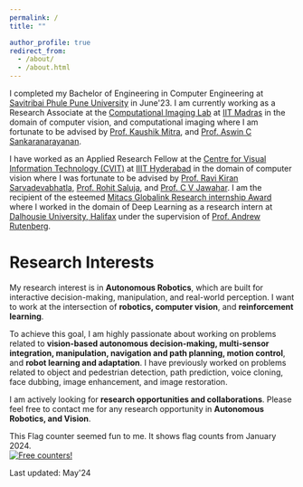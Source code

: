```yaml
---
permalink: /
title: ""

author_profile: true
redirect_from: 
  - /about/
  - /about.html
---
```


I completed my Bachelor of Engineering in Computer Engineering at [Savitribai Phule Pune University](http://www.unipune.ac.in/) in June'23. I am currently working as a Research Associate at the [Computational Imaging Lab](https://www.ee.iitm.ac.in/comp_photolab/) at [IIT Madras](https://www.iitm.ac.in/) in the domain of computer vision, and computational imaging where I am fortunate to be advised by [Prof. Kaushik Mitra](https://www.ee.iitm.ac.in/kmitra/), and [Prof. Aswin C Sankaranarayanan](https://www.ece.cmu.edu/directory/bios/sankaranarayanan-aswin.html). 

I have worked as an Applied Research Fellow at the [Centre for Visual Information Technology (CVIT)](https://cvit.iiit.ac.in/) at [IIIT Hyderabad](https://www.iiit.ac.in/) in the domain of computer vision where I was fortunate to be advised by [Prof. Ravi Kiran Sarvadevabhatla](https://ravika.github.io/), [Prof. Rohit Saluja](https://rohitsaluja22.github.io/), and [Prof. C V Jawahar](https://faculty.iiit.ac.in/~jawahar/). I am the recipient of the esteemed [Mitacs Globalink Research internship Award](https://www.mitacs.ca/en/programs/globalink/globalink-research-internship) where I worked in the domain of Deep Learning as a research intern at [Dalhousie University, Halifax](https://www.dal.ca/) under the supervision of [Prof. Andrew Rutenberg](http://fizz.phys.dal.ca/~adr/).

# Research Interests

My research interest is in **Autonomous Robotics**, which are built for interactive decision-making, manipulation, and real-world perception. I want to work at the intersection of **robotics, computer vision**, and **reinforcement learning**.

To achieve this goal, I am highly passionate about working on problems related to **vision-based autonomous decision-making, multi-sensor integration, manipulation, navigation and path planning, motion control**, and **robot learning and adaptation**. I have previously worked on problems related to object and pedestrian detection, path prediction, voice cloning, face dubbing, image enhancement, and image restoration.  

I am actively looking for **research opportunities and collaborations**. Please feel free to contact me for any research opportunity in **Autonomous Robotics, and Vision**.

This Flag counter seemed fun to me. It shows flag counts from January 2024.    
<a href="https://info.flagcounter.com/FhE2"><img src="https://s01.flagcounter.com/count2/FhE2/bg_FFFFFF/txt_000000/border_CCCCCC/columns_5/maxflags_50/viewers_0/labels_0/pageviews_1/flags_1/percent_0/" alt="Free counters!" border="0"></a>

Last updated: May'24
